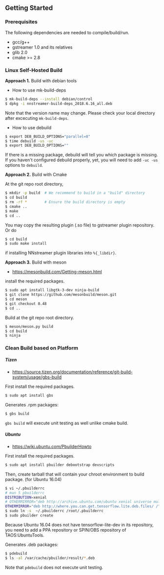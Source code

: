 ## Getting Started

### Prerequisites
The following dependencies are needed to compile/build/run.
* gcc/g++
* gstreamer 1.0 and its relatives
* glib 2.0
* cmake >= 2.8

### Linux Self-Hosted Build

**Approach 1.** Build with debian tools

* How to use mk-build-deps
```bash
$ mk-build-deps --install debian/control
$ dpkg -i nnstreamer-build-deps_2018.6.16_all.deb
```
Note that the version name may change. Please check your local directory after excecuting ```mk-build-deps```.

* How to use debuild
```bash
$ export DEB_BUILD_OPTIONS="parallel=8"
$ time debuild -us -uc
$ export DEB_BUILD_OPTIONS=""
```
If there is a missing package, debuild will tell you which package is missing.
If you haven't configured debuild properly, yet, you will need to add ```-uc -us``` options to ```debuild```.


**Approach 2.** Build with Cmake

At the git repo root directory,
```bash
$ mkdir -p build  # We recommend to build in a "build" directory
$ cd build
$ rm -rf *        # Ensure the build directory is empty
$ cmake ..
$ make
$ cd ..
```

You may copy the resulting plugin (.so file) to gstreamer plugin repository. Or do
```bash
$ cd build
$ sudo make install
```
if installing NNstreamer plugin libraries into ```%{_libdir}```.


**Approach 3.** Build with meson
* https://mesonbuild.com/Getting-meson.html

install the required packages.

```bash
$ sudo apt install libgtk-3-dev ninja-build
$ git clone https://github.com/mesonbuild/meson.git
$ cd meson
$ git checkout 0.48
$ cd ..
```

Build at the git repo root directory.
```bash
$ meson/meson.py build
$ cd build
$ ninja
```
 
### Clean Build based on Platform

##### Tizen
* https://source.tizen.org/documentation/reference/git-build-system/usage/gbs-build

First install the required packages.
```bash
$ sudo apt install gbs
```

Generates .rpm packages:
```bash
$ gbs build
```
```gbs build``` will execute unit testing as well unlike cmake build.

##### Ubuntu
* https://wiki.ubuntu.com/PbuilderHowto

First install the required packages.
```bash
$ sudo apt install pbuilder debootstrap devscripts
```

Then, create tarball that will contain your chroot environment to build package. (for Ubuntu 16.04)
```bash
$ vi ~/.pbuilderrc
# man 5 pbuilderrc
DISTRIBUTION=xenial
# OTHERMIRROR="deb http://archive.ubuntu.com/ubuntu xenial universe multiverse"
OTHERMIRROR="deb http://where.you.can.get.tensorflow.lite.deb.files/ /"
$ sudo ln -s  ~/.pbuilderrc /root/.pbuilderrc
$ sudo pbuilder create
```
Because Ubuntu 16.04 does not have tensorflow-lite-dev in its repository, you need to add
a PPA repository or SPIN/OBS repository of TAOS:UbuntuTools.

Generates .deb packages:
```bash
$ pdebuild
$ ls -al /var/cache/pbuilder/result/*.deb
```
Note that ```pdebuild``` does not execute unit testing.
